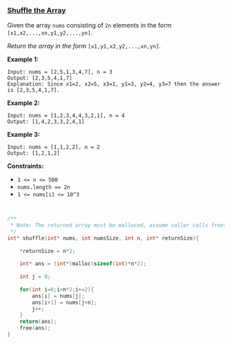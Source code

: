 ### [Shuffle the Array](https://leetcode.com/problems/shuffle-the-array/)

Given the array `nums` consisting of `2n` elements in the form `[x1,x2,...,xn,y1,y2,...,yn]`.

*Return the array in the form* `[x1,y1,x2,y2,...,xn,yn]`.

 

**Example 1:**

```
Input: nums = [2,5,1,3,4,7], n = 3
Output: [2,3,5,4,1,7] 
Explanation: Since x1=2, x2=5, x3=1, y1=3, y2=4, y3=7 then the answer is [2,3,5,4,1,7].
```

**Example 2:**

```
Input: nums = [1,2,3,4,4,3,2,1], n = 4
Output: [1,4,2,3,3,2,4,1]
```

**Example 3:**

```
Input: nums = [1,1,2,2], n = 2
Output: [1,2,1,2]
```

 

**Constraints:**

- `1 <= n <= 500`
- `nums.length == 2n`
- `1 <= nums[i] <= 10^3`

```C


/**
 * Note: The returned array must be malloced, assume caller calls free().
 */
int* shuffle(int* nums, int numsSize, int n, int* returnSize){
    
    *returnSize = n*2;
    
    int* ans = (int*)malloc(sizeof(int)*n*2);
    
    int j = 0;
    
    for(int i=0;i<n*2;i+=2){
        ans[i] = nums[j];
        ans[i+1] = nums[j+n];
        j++;
    }
    return(ans);
    free(ans);
}
```

